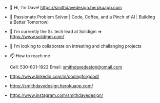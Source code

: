 - 👋 Hi, I’m Dave! https://smithdavedesign.herokuapp.com 
- 🚀 Passionate Problem Solver | Code, Coffee, and a Pinch of AI | Building a Better Tomorrow!
- 🌱 I’m currently the Sr. tech lead at Solidigm => https://www.solidigm.com/
- 💞️ I’m looking to collaborate on intresting and challanging projects
- 📫 How to reach me 
    
    Cell: 530-601-1922
    Email: smithdavedesign@gmail.com

-  https://www.linkedin.com/in/codingforgood/
-  https://smithdavedesign.herokuapp.com/
-  https://www.instagram.com/smithdavedesign/

